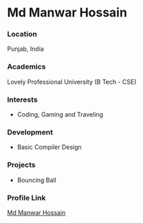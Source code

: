 # Md Manwar Hossain

### Location

Punjab, India

### Academics

Lovely Professional University (B Tech - CSE)

### Interests

- Coding, Gaming and Traveling 

### Development

- Basic Compiler Design 

### Projects

- Bouncing Ball

### Profile Link

[Md Manwar Hossain](https://github.com/Mdmanwar01)
